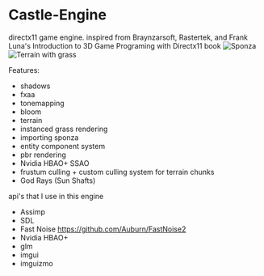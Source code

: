 # Castle-Engine
directx11 game engine. inspired from Braynzarsoft, Rastertek, and Frank Luna's Introduction to 3D Game Programing with Directx11 book
![Sponza](https://cdn.discordapp.com/attachments/639449278913445888/998326745927274598/DX11Shadow.png)
![Terrain with grass](https://cdn.discordapp.com/attachments/639449278913445888/998326146544447539/Castle_Engine_terrain_with_grass.png)

Features:
* shadows
* fxaa
* tonemapping
* bloom
* terrain 
* instanced grass rendering
* importing sponza
* entity component system
* pbr rendering
* Nvidia HBAO+ SSAO
* frustum culling + custom culling system for terrain chunks
* God Rays (Sun Shafts)

api's that I use in this engine
* Assimp
* SDL
* Fast Noise https://github.com/Auburn/FastNoise2
* Nvidia HBAO+
* glm
* imgui
* imguizmo

